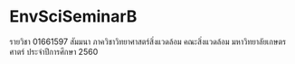 # EnvSciSeminarB
รายวิชา 01661597 สัมมนา ภาควิชาวิทยาศาสตร์สิ่งแวดล้อม คณะสิ่งแวดล้อม มหาวิทยาลัยเกษตรศาตร์ ประจำปีการศึกษา 2560
